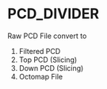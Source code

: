# PCD_DIVIDER

Raw PCD File convert to

1. Filtered PCD
2. Top PCD (Slicing)
3. Down PCD (Slicing)
4. Octomap File
